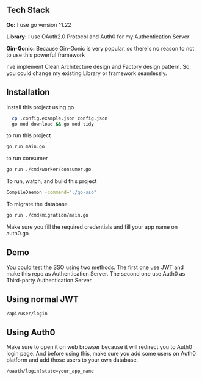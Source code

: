 
## Tech Stack

**Go:** I use go version ^1.22

**Library:** I use OAuth2.0 Protocol and Auth0 for my Authentication Server

**Gin-Gonic:** Because Gin-Gonic is very popular, so there's no reason to not to use this powerful framework

I've implement Clean Architecture design and Factory design pattern. So, you could change my existing Library or framework seamlessly. 

## Installation

Install this project using go

```bash
  cp .config.example.json config.json
  go mod download && go mod tidy
```

to run this project

```bash
go run main.go
```

to run consumer

```bash
go run ./cmd/worker/consumer.go
```

To run, watch, and build this project

```bash
CompileDaemon -command="./go-sso"
```

To migrate the database

```bash
go run ./cmd/migration/main.go
```

Make sure you fill the required credentials and fill your app name on auth0.go
## Demo

You could test the SSO using two methods. The first one use JWT and make this repo as Authentication Server. The second one use Auth0 as Third-party Authentication Server.

## Using normal JWT

```bash
/api/user/login
```

## Using Auth0
Make sure to open it on web browser because it will redirect you to Auth0 login page. And before using this, make sure you add some users on Auth0 platform and add those users to your own database.
```bash
/oauth/login?state=your_app_name
```

